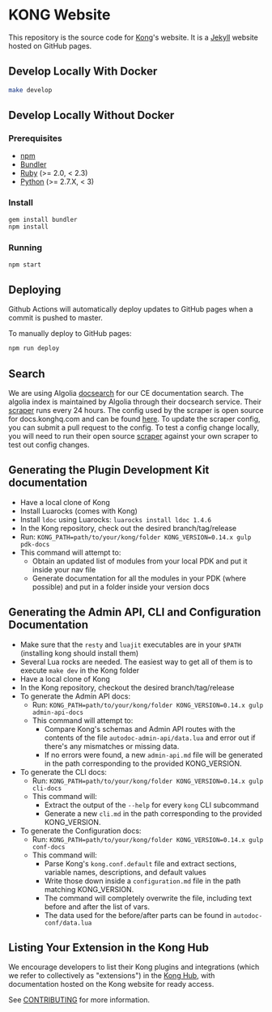 # KONG Website

This repository is the source code for [Kong](https://github.com/Kong/kong)'s website. It is a [Jekyll](https://jekyllrb.com/) website hosted on GitHub pages.

## Develop Locally With Docker

>
```bash
make develop
```

## Develop Locally Without Docker

### Prerequisites

- [npm](https://www.npmjs.com/)
- [Bundler](https://bundler.io/)
- [Ruby](https://www.ruby-lang.org) (>= 2.0, < 2.3)
- [Python](https://www.python.org) (>= 2.7.X, < 3)

### Install

>
```bash
gem install bundler
npm install
```

### Running

>
```bash
npm start
```

## Deploying

Github Actions will automatically deploy updates to GitHub pages when a commit is pushed to master.

To manually deploy to GitHub pages:

>
```bash
npm run deploy
```



## Search

We are using Algolia [docsearch](https://www.algolia.com/docsearch) for our CE
documentation search. The algolia index is maintained by Algolia through their
docsearch service. Their [scraper](https://github.com/algolia/docsearch-scraper)
runs every 24 hours. The config used by the scraper is open source for
docs.konghq.com and can be found [here](https://github.com/algolia/docsearch-configs/blob/master/configs/getkong.json).
To update the scraper config, you can submit a pull request to the config. To
test a config change locally, you will need to run their open source
[scraper](https://github.com/algolia/docsearch-scraper) against your own
scraper to test out config changes.

## Generating the Plugin Development Kit documentation

- Have a local clone of Kong
- Install Luarocks (comes with Kong)
- Install `ldoc` using Luarocks: `luarocks install ldoc 1.4.6`
- In the Kong repository, check out the desired branch/tag/release
- Run: `KONG_PATH=path/to/your/kong/folder KONG_VERSION=0.14.x gulp pdk-docs`
- This command will attempt to:
  * Obtain an updated list of modules from your local PDK and put it inside
    your nav file
  * Generate documentation for all the modules in your PDK (where possible) and
    put in a folder inside your version docs

## Generating the Admin API, CLI and Configuration Documentation

- Make sure that the `resty` and `luajit` executables are in your `$PATH` (installing kong should install them)
- Several Lua rocks are needed. The easiest way to get all of them is to execute `make dev` in the Kong folder
- Have a local clone of Kong
- In the Kong repository, checkout the desired branch/tag/release
- To generate the Admin API docs:
  - Run: `KONG_PATH=path/to/your/kong/folder KONG_VERSION=0.14.x gulp admin-api-docs`
  - This command will attempt to:
    * Compare Kong's schemas and Admin API routes with the contents of the file
      `autodoc-admin-api/data.lua` and error out if there's any mismatches or missing data.
    * If no errors were found, a new `admin-api.md` file will be generated in the path corresponding
      to the provided KONG_VERSION.
- To generate the CLI docs:
  - Run: `KONG_PATH=path/to/your/kong/folder KONG_VERSION=0.14.x gulp cli-docs`
  - This command will:
    * Extract the output of the `--help` for every `kong` CLI subcommand
    * Generate a new `cli.md` in the path corresponding to the provided KONG_VERSION.
- To generate the Configuration docs:
  - Run: `KONG_PATH=path/to/your/kong/folder KONG_VERSION=0.14.x gulp conf-docs`
  - This command will:
    * Parse Kong's `kong.conf.default` file and extract sections, variable names, descriptions, and default values
    * Write those down inside a `configuration.md` file in the path matching KONG_VERSION.
    * The command will completely overwrite the file, including text before and after the list of vars.
    * The data used for the before/after parts can be found in `autodoc-conf/data.lua`

## Listing Your Extension in the Kong Hub

We encourage developers to list their Kong plugins and integrations (which
we refer to collectively as "extensions") in the
[Kong Hub](https://docs.konghq.com/hub), with documentation hosted
on the Kong website for ready access.

See [CONTRIBUTING](https://github.com/Kong/docs.konghq.com/blob/master/CONTRIBUTING.md#contributing-to-kong-documentation-and-the-kong-hub) for more information.

